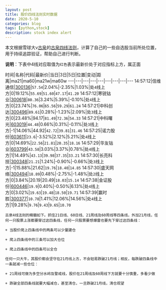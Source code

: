 ```yaml
---
layout: post
title: 股价四线法则实时数据
date: 2020-5-10
categories: blog
tags: [python,stock]
description: stock index alert
---
```



本文根据雪球大v[古泉](https://xueqiu.com/u/7148646888)的[古泉四线法则](https://xueqiu.com/7148646888/130498192)，计算了自己的一些自选股当前所处位置，用于持续追踪验证，帮助自己进行判断。

**说明**：下表中4线对应取值为`红色`表示最新价处于对应指标上方，属正面

时间|名称|代码|最新价|当日|3日|5日|位置|变动|距离|ma21|ma60|ma21w|ma60w
---|---|---|---|---|---|---|---|---
14:57:12|信维通信|[300136](https://xueqiu.com/S/SZ300136)|`57.54`|2.04%|-2.35%|1.03%|处`4`线上方|0|19.12%|`55.69`|`51.60`|`47.17`|`41.20`
14:57:12|寒锐钴业|[300618](https://xueqiu.com/S/SZ300618)|`80.36`|3.24%|5.39%|-0.10%|处`4`线上方|0|23.74%|`76.06`|`65.56`|`59.29`|`61.24`
14:57:21|中科创达|[300496](https://xueqiu.com/S/SZ300496)|`89.61`|0.28%|-1.23%|2.09%|处`3`线上方|0|23.48%|94.17|`81.49`|`72.36`|`54.33`
14:57:21|中科曙光|[603019](https://xueqiu.com/S/SH603019)|`44.48`|0.66%|0.31%|-0.11%|处`3`线上方|-1|14.06%|44.92|`42.72`|`39.81`|`31.46`
14:57:25|诺力股份|[603611](https://xueqiu.com/S/SH603611)|`23.6`|-3.52%|2.12%|5.21%|处`4`线上方|0|14.69%|`22.56`|`21.81`|`20.35`|`18.16`
14:57:29|华友钴业|[603799](https://xueqiu.com/S/SH603799)|`43.58`|3.03%|3.37%|0.78%|处`4`线上方|1|14.49%|`43.13`|`39.98`|`37.35`|`33.21`
14:57:30|长亮科技|[300348](https://xueqiu.com/S/SZ300348)|`21.21`|1.24%|-0.90%|-0.66%|处`3`线上方|-1|15.88%|21.62|`19.76`|`18.40`|`14.85`
14:57:30|盛天网络|[300494](https://xueqiu.com/S/SZ300494)|`18.89`|0.48%|-2.75%|-1.48%|处`2`线上方|0|3.84%|20.19|20.49|`18.03`|`15.14`
14:57:38|金证股份|[600446](https://xueqiu.com/S/SH600446)|`19.9`|0.40%|-0.50%|6.13%|处`4`线上方|0|3.02%|`19.63`|`19.48`|`18.50`|`19.71`
14:57:39|赢时胜|[300377](https://xueqiu.com/S/SZ300377)|`10.78`|1.41%|12.06%|14.56%|处`4`线上方|1|9.28%|`9.76`|`9.43`|`9.65`|`10.70`

```
古泉4线法则的精髓如下。抓住21日线、60日线、21周线及60周线等四条线，外加21月线，任何一只股票上涨都要穿过这四条线，任何一只股票要想爆雷也要先下穿过这四条线：

+ 当股价爬上四条线中的两条可以少量建仓

+ 爬上四条线中的三条可以加大仓位

+ 爬上四条线中的四条可以全仓

任何一只大牛，其股价都会坚守在21月线上方，不会轻易跌破21月线；相反，每跌破四条线中一条就减一些仓位：

+ 21周线可做为多空分水岭及警戒线，股价在21周线及60周线下方就要十分慎重，多看少做

+ 跌破全部四条线就要大幅减仓，甚至清仓，一旦跌破21月线，清仓观望
```